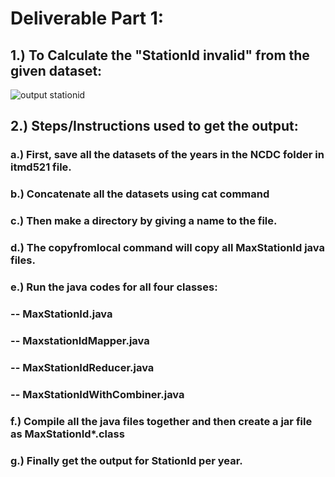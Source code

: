 # Deliverable Part 1:

## 1.) To Calculate the "StationId invalid" from the given dataset:

![output stationid](https://user-images.githubusercontent.com/31320698/31050528-817ade06-a612-11e7-8664-11d6bfd5851a.PNG)

## 2.) Steps/Instructions used to get the output:

### a.) First, save all the datasets of the years in the NCDC folder in itmd521 file.

### b.) Concatenate all the datasets using cat command

### c.) Then make a directory by giving a name to the file.

### d.) The copyfromlocal command will copy all MaxStationId java files.

### e.) Run the java codes for all four classes:

### -- MaxStationId.java
### -- MaxstationIdMapper.java
### -- MaxStationIdReducer.java
### -- MaxStationIdWithCombiner.java

### f.) Compile all the java files together and then create a jar file as MaxStationId*.class

### g.) Finally get the output for StationId per year. 